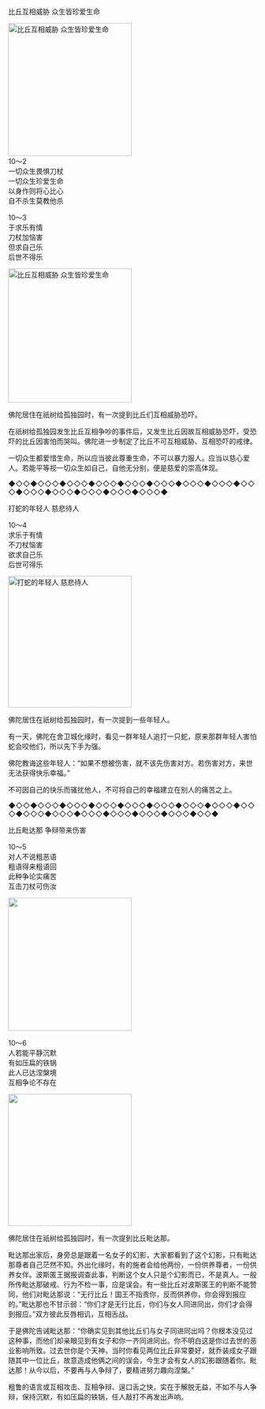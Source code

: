 比丘互相威胁 众生皆珍爱生命

<div class="e2">
<img src="images/fjj-45-1.jpg" width="250" height="270" alt="比丘互相威胁 众生皆珍爱生命"/>
<div>
10～2<br>
 一切众生畏惧刀杖<br>
 一切众生珍爱生命<br>
 以身作则将心比心<br>
 自不杀生莫教他杀<br>
 
</div>
</div>

<div class="e2">
<div>
 <p class="p13-5">10～3<br>
 于求乐有情<br>
 刀杖加恼害<br>
 但求自己乐<br>
 后世不得乐<br>
 </p> 
</div>
<img src="images/fjj-45-2.jpg" width="250" height="272" alt="比丘互相威胁 众生皆珍爱生命"/>
</div>



佛陀居住在祇树给孤独园时，有一次提到比丘们互相威胁恐吓。

在祇树给孤独园发生比丘互相争吵的事件后，又发生比丘因故互相威胁恐吓，受恐吓的比丘因害怕而哭叫。佛陀进一步制定了比丘不可互相威胁、互相恐吓的戒律。

一切众生都爱惜生命，所以应当彼此尊重生命，不可以暴力服人。应当以慈心爱人。若能平等视一切众生如自己，自他无分别，便是慈爱的崇高体现。

◆◇◇◆◇◇◇◆◇◇◇◆◇◇◇◆◇◇◇◆◇◇◇◆◇◇◇◆◇◇◇◆◇◇◇◆◇◇◇◆◇◇◇◆◇◇◇◆◇◇◇◆◇◇◇◆

打蛇的年轻人 慈悲待人

<div class="e2">
<div>
 <p class="p13-5">10～4<br>
 求乐于有情<br>
 不刀杖恼害<br>
 欲求自己乐<br>
 后世可得乐<br>
 </p> 
</div>
<img src="images/fjj-45-3.jpg" width="250" height="267" alt="打蛇的年轻人 慈悲待人"/>
</div>

佛陀居住在祇树给孤独园时，有一次提到一些年轻人。

有一天，佛陀在舍卫城化缘时，看见一群年轻人追打一只蛇，原来那群年轻人害怕蛇会咬他们，所以先下手为强。

佛陀教诲这些年轻人：“如果不想被伤害，就不该先伤害对方。若伤害对方，来世无法获得快乐幸福。”

不可因自己的快乐而骚扰他人，不可将自己的幸福建立在别人的痛苦之上。

◆◇◇◆◇◇◇◆◇◇◇◆◇◇◇◆◇◇◇◆◇◇◇◆◇◇◇◆◇◇◇◆◇◇◇◆◇◇◇◆◇◇◇◆◇◇◇◆◇◇◇◆◇◇◇◆◇◇◇◆◇◇◆



比丘毗达那 争辩带来伤害



<div class="e2">
<div>
 <p class="p13-5">10～5<br>
 对人不说粗恶语<br>
 粗语得来粗语回<br>
 此种争论实痛苦<br>
 互击刀杖可伤汝</p> 
</div>
<img src="images/fjj-45-4.jpg" width="250" height="270" alt=""/>
</div>

<div class="e2">
<div>
 <p class="p13-5">10～6<br>
 人若能平静沉默<br>
 有如压扁的铁锅<br>
 此人已达涅槃境<br>
 互相争论不存在</p> 
</div>
<img src="images/fjj-45-5.jpg" width="250" height="268" alt=""/>
</div>

佛陀居住在祇树给孤独园时，有一次提到比丘毗达那。

毗达那出家后，身旁总是跟着一名女子的幻影，大家都看到了这个幻影，只有毗达那尊者自己茫然不知。外出化缘时，有的施者会给他两份，一份供养尊者，一份供养女伴。波斯匿王据报调查此事，判断这个女人只是个幻影而已，不是真人。一般所传毗达那破戒、行为不检一事，应是误会。有一些比丘对波斯匿王的判断不能赞同，他们对毗达那说：“无行比丘！国王不指责你，反而供养你，你会得到报应的。”毗达那也不甘示弱：“你们才是无行比丘，你们与女人同进同出，你们才会得到报应。”双方彼此反唇相讥，互相舌战。

于是佛陀告诫毗达那：“你确实见到其他比丘们与女子同进同出吗？你根本没见过这种事，而他们却亲眼见到有女子和你一齐同进同出。你不明白这是你过去世的恶业影响所致。过去世你是个天神，当时你看见两位比丘非常要好，就乔装成女子跟随其中一位比丘，故意造成他俩之间的误会，今生才会有女人的幻影跟随着你。毗达那！从今以后，不要再与人争辩了，要精进努力趣向涅槃。”

粗鲁的语言或互相攻击、互相争辩、逞口舌之快，实在于解脱无益，不如不与人争辩，保持沉默，有如压扁的铁锅，任人敲打不再发出声响。
